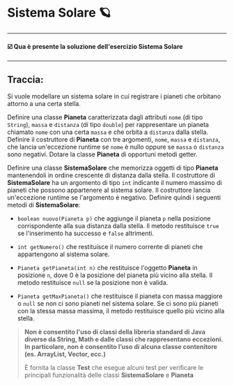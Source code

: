 # Sistema Solare 🪐
-- -
#### ☑️ Qua è presente la soluzione dell'esercizio Sistema Solare
-- -
## Traccia:
Si vuole modellare un sistema solare in cui registrare i pianeti che orbitano attorno a una certa stella.

Definire una classe **Pianeta** caratterizzata dagli attributi `nome` (di tipo `String`), `massa` e `distanza` (di tipo `double`) per rappresentare un pianeta chiamato `nome` con una certa `massa` e che orbita a `distanza` dalla stella. Definire il costruttore di **Pianeta** con tre argomenti, `nome`, `massa` e `distanza`, che lancia un'eccezione runtime se `nome` è nullo oppure se `massa` o `distanza` sono negativi. Dotare la classe **Pianeta** di opportuni metodi getter.

Definire una classe **SistemaSolare** che memorizza oggetti di tipo **Pianeta** mantenendoli in ordine crescente di distanza dalla stella. Il costruttore di **SistemaSolare** ha un argomento di tipo `int` indicante il numero massimo di pianeti che possono appartenere al sistema solare. Il costruttore lancia un'eccezione runtime se l'argomento è negativo. Definire quindi i seguenti metodi di **SistemaSolare**:

* `boolean nuovo(Pianeta p)` che aggiunge il pianeta `p` nella posizione corrispondente alla sua distanza dalla stella. Il metodo restituisce `true` se l'inserimento ha successo e `false` altrimenti.

* `int getNumero()` che restituisce il numero corrente di pianeti che appartengono al sistema solare.

* `Pianeta getPianeta(int n)` che restituisce l'oggetto **Pianeta** in posizione `n`, dove 0 è la posizione del pianeta più vicino alla stella. Il metodo restituisce `null` se la posizione non è valida.

* `Pianeta getMaxPianeta()` che restituisce il pianeta con massa maggiore o `null` se non ci sono pianeti nel sistema solare. Se ci sono più pianeti con la stessa massa massima, il metodo restituisce quello più vicino alla stella.


>**Non è consentito l'uso di classi della libreria standard di Java diverse da String, Math e dalle classi che rappresentano eccezioni. In particolare, non è consentito
>l’uso di alcuna classe contenitore (es. ArrayList, Vector, ecc.)**
>
>È fornita la classe **Test** che esegue alcuni test per verificare le principali
>funzionalità delle classi **SistemaSolare** e **Pianeta**